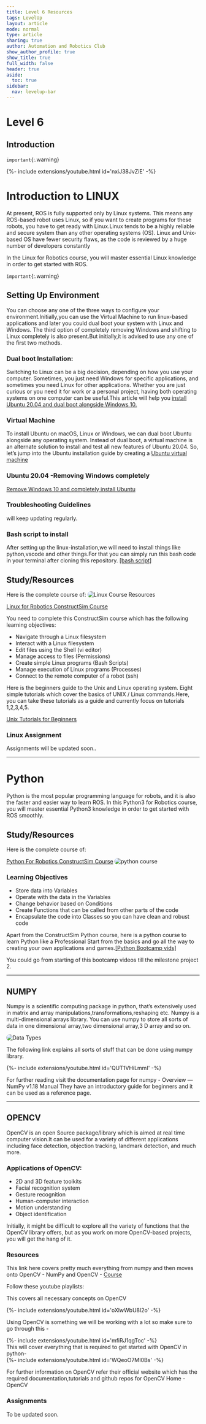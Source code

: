 ```yaml
---
title: Level 6 Resources
tags: LevelUp
layout: article
mode: normal
type: article
sharing: true
author: Automation and Robotics Club
show_author_profile: true
show_title: true
full_width: false
header: true
aside:
  toc: true
sidebar:
  nav: levelup-bar
---
```


<style>
  img {
  border-radius: 8px;
}
</style>


# Level 6

## Introduction

`important`{:.warning}
<div>{%- include extensions/youtube.html id='nxiJ38JvZiE' -%}</div>


# Introduction to LINUX

At present, ROS is fully supported only by Linux systems. This means any ROS-based robot uses Linux, so if you want to create programs for these robots, you have to get ready with Linux.Linux tends to be a highly reliable and secure system than any other operating systems (OS). Linux and Unix-based OS have fewer security flaws, as the code is reviewed by a huge number of developers constantly

In the Linux for Robotics course, you will master essential Linux knowledge in order to get started with ROS.

`important`{:.warning}
## Setting Up Environment
You can choose any one of the three ways to configure your environment.Initially,you can use the Virtual Machine to run linux-based applications and later you could dual boot your system with Linux and Windows.
The third option of completely removing Windows and shifting to Linux completely is also present.But initially,it is advised to use any one of the first two methods. 

<!-- https://csabitsh.wordpress.com/linux-installation/ -->
### Dual boot Installation:
Switching to Linux can be a big decision, depending on how you use your computer. Sometimes, you just need Windows for specific applications, and sometimes you need Linux for other applications. Whether you are just curious or you need it for work or a personal project, having both operating systems on one computer can be useful.This article will help you [install Ubuntu 20.04 and dual boot alongside Windows 10.](https://medium.com/linuxforeveryone/how-to-install-ubuntu-20-04-and-dual-boot-alongside-windows-10-323a85271a73)

### Virtual Machine
To install Ubuntu on macOS, Linux or Windows, we can dual boot Ubuntu alongside any operating system. Instead of dual boot, a virtual machine is an alternate solution to install and test all new features of Ubuntu 20.04. So, let’s jump into the Ubuntu installation guide by creating a [Ubuntu virtual machine](https://fossbytes.com/how-to-install-ubuntu-20-04-lts-virtualbox-windows-mac-linux/)

### Ubuntu 20.04 -Removing Windows completely
[Remove Windows 10 and completely install Ubuntu](https://askubuntu.com/questions/704970/how-to-remove-windows-10-os-completely-install-ubuntu)



### Troubleshooting Guidelines
will keep updating regularly.

### Bash script to install
After setting up the linux-installation,we will need to install things like python,vscode and other things.For that you can simply run this bash code in your terminal after cloning this repository.
[[bash script]](https://github.com/Bhaswanth-A/Linux-setup/blob/main/linux-setup.sh)

## Study/Resources

Here is the complete course of:
<img src="{{site.baseurl}}/assets/images/resources/Level 6/linuxposter.jpg" alt="Linux Course Resources" width=auto height=auto>

[Linux for Robotics ConstructSim Course](https://www.theconstructsim.com/robotigniteacademy_learnros/ros-courses-library/linux-for-robotics/)

You need to complete this ConstructSim course which has the following learning objectives:

- Navigate through a Linux filesystem
- Interact with a Linux filesystem
- Edit files using the Shell (vi editor)
- Manage access to files (Permissions)
- Create simple Linux programs (Bash Scripts)
- Manage execution of Linux programs (Processes)
- Connect to the remote computer of a robot (ssh)

Here is the beginners guide to the Unix and Linux operating system. Eight simple tutorials which cover the basics of UNIX / Linux commands.Here, you can take these tutorials as a guide and currently focus on tutorials 1,2,3,4,5.

[Unix Tutorials for Beginners](http://www.ee.surrey.ac.uk/Teaching/Unix/)

### Linux Assignment
Assignments will be updated soon..

<!-- ## Folder_Maze

Use the linux commands that you learnt to navigate the folder maze,copy the text files with animals to the animal folder and end your quest by finding the treasure.txt file.. -->


---
# Python

Python is the most popular programming language for robots, and it is also the faster and easier way to learn ROS. In this Python3 for Robotics course, you will master essential Python3 knowledge in order to get started with ROS smoothly.

## Study/Resources
Here is the complete course of:

[Python For Robotics ConstructSim Course](https://www.theconstructsim.com/robotigniteacademy_learnros/ros-courses-library/python-robotics/)
<img src="{{site.baseurl}}/assets/images/resources/Level 6/pyposter.jpg" alt="python course" width=auto height=auto>

### Learning Objectives

- Store data into Variables
- Operate with the data in the Variables
- Change behavior based on Conditions
- Create Functions that can be called from other parts of the code
- Encapsulate the code into Classes so you can have clean and robust code

Apart from the ConstructSim Python course, here is a python course to learn Python like a Professional Start from the basics and go all the way to creating your own applications and games.[[Python Bootcamp vids]](https://drive.google.com/drive/u/2/folders/1J7KpUG8WbaANM9-W1fadm49kIf2bIYRn)

You could go from starting of this bootcamp videos till the milestone project 2.

<!-- # Python Assignment -->

<!-- ## Fill in the blanks: -->

---
## NUMPY

Numpy is a scientific computing package in python, that’s extensively used in matrix and array manipulations,transformations,reshaping etc.
Numpy is a multi-dimensional arrays library.
You can use numpy to store all sorts of data in one dimensional array,two dimensional array,3 D array and so on.

<img src="{{site.baseurl}}/assets/images/resources/Level 6/numpy.png" alt="Data Types" width=auto height=auto>

The following link explains all sorts of stuff that can be done using numpy library.
<div>{%- include extensions/youtube.html id='QUT1VHiLmmI' -%}</div>


For further reading visit the documentation page for numpy - Overview — NumPy v1.18 Manual
They have an introductory guide for beginners and it can be used as a reference page.

* * *

## OPENCV

OpenCV is an open Source package/library which is aimed at real time computer vision.It can be used for a variety of different applications including face detection, objection tracking, landmark detection, and much more.

### Applications of OpenCV:

- 2D and 3D feature toolkits
- Facial recognition system
- Gesture recognition
- Human-computer interaction
- Motion understanding
- Object identification

Initially, it might be difficult to explore all the variety of functions that the OpenCV library offers, but as you work on more OpenCV-based projects, you will get the hang of it.
### Resources 
This link here covers pretty much everything from numpy and then moves onto OpenCV - NumPy and OpenCV - [Course](https://drive.google.com/drive/u/2/folders/1RoKQi9gbyaDWq-92uu-UGk3k7v6Tenj3)

Follow these youtube playlists:

This covers all necessary concepts on OpenCV 


<div>{%- include extensions/youtube.html id='oXlwWbU8l2o' -%}</div>

Using OpenCV is something we will be working with a lot so make sure to go through this - 
<div>{%- include extensions/youtube.html id='mfiRJ1qgToc' -%}</div>
This will cover everything that is required to get started with OpenCV in python-
<div>{%- include extensions/youtube.html id='WQeoO7MI0Bs' -%}</div>

For further information on OpenCV refer their official website which has the required documentation,tutorials and github repos for OpenCV Home - OpenCV

### Assignments 
To be updated soon.

